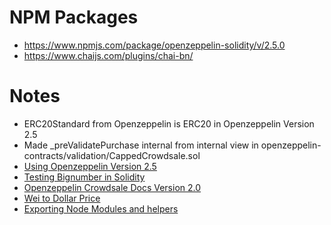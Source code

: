 # NPM Packages
- https://www.npmjs.com/package/openzeppelin-solidity/v/2.5.0
- https://www.chaijs.com/plugins/chai-bn/


# Notes
- ERC20Standard from Openzeppelin is ERC20 in Openzeppelin Version 2.5
- Made _preValidatePurchase internal from internal view in openzeppelin-contracts/validation/CappedCrowdsale.sol
- [Using Openzeppelin Version 2.5](https://github.com/OpenZeppelin/openzeppelin-contracts/tree/release-v2.5.0/contracts/token/ERC20 )
- [Testing Bignumber in Solidity](https://ethereum.stackexchange.com/questions/67087/how-to-use-bignumbers-in-truffle-tests)
- [Openzeppelin Crowdsale Docs Version 2.0 ](https://docs.openzeppelin.com/contracts/2.x/api/crowdsale#Crowdsale-constructor-uint256-address-payable-contract-IERC20-)
- [Wei to Dollar Price](https://www.cryps.info/en/Wei_to_USD/1/)
- [Exporting Node Modules and helpers](https://www.freecodecamp.org/news/node-module-exports-explained-with-javascript-export-function-examples/)
